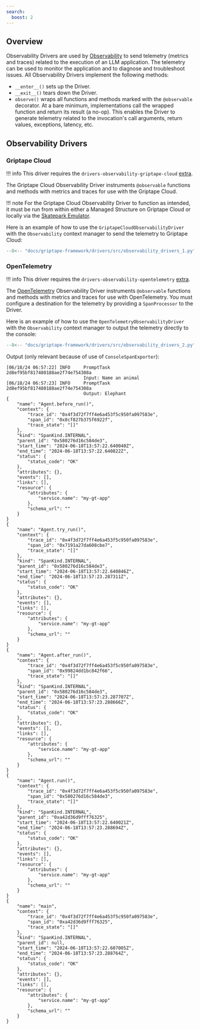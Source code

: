 ```yaml
---
search:
  boost: 2 
---
```


## Overview

Observability Drivers are used by [Observability](../structures/observability.md) to send telemetry (metrics and traces) related to the execution of an LLM application. The telemetry can be used to monitor the application and to diagnose and troubleshoot issues. All Observability Drivers implement the following methods:

* `__enter__()` sets up the Driver.
* `__exit__()` tears down the Driver.
* `observe()` wraps all functions and methods marked with the `@observable` decorator. At a bare minimum, implementations call the wrapped function and return its result (a no-op). This enables the Driver to generate telemetry related to the invocation's call arguments, return values, exceptions, latency, etc.


## Observability Drivers

### Griptape Cloud

!!! info
    This driver requires the `drivers-observability-griptape-cloud` [extra](../index.md#extras).

The Griptape Cloud Observability Driver instruments `@observable` functions and methods with metrics and traces for use with the Griptape Cloud.

!!! note
    For the Griptape Cloud Observability Driver to function as intended, it must be run from within either a Managed Structure on Griptape Cloud
    or locally via the [Skatepark Emulator](https://github.com/griptape-ai/griptape-cli?tab=readme-ov-file#skatepark-emulator).

Here is an example of how to use the `GriptapeCloudObservabilityDriver` with the `Observability` context manager to send the telemetry to Griptape Cloud:


```python title="PYTEST_IGNORE"
--8<-- "docs/griptape-framework/drivers/src/observability_drivers_1.py"
```


### OpenTelemetry

!!! info
    This driver requires the `drivers-observability-opentelemetry` [extra](../index.md#extras).

The [OpenTelemetry](https://opentelemetry.io/) Observability Driver instruments `@observable` functions and methods with metrics and traces for use with OpenTelemetry. You must configure a destination for the telemetry by providing a `SpanProcessor` to the Driver.


Here is an example of how to use the `OpenTelemetryObservabilityDriver` with the `Observability` context manager to output the telemetry directly to the console:

```python title="PYTEST_IGNORE"
--8<-- "docs/griptape-framework/drivers/src/observability_drivers_2.py"
```

Output (only relevant because of use of `ConsoleSpanExporter`):
```
[06/18/24 06:57:22] INFO     PromptTask 2d8ef95bf817480188ae2f74e754308a
                             Input: Name an animal
[06/18/24 06:57:23] INFO     PromptTask 2d8ef95bf817480188ae2f74e754308a
                             Output: Elephant
{
    "name": "Agent.before_run()",
    "context": {
        "trace_id": "0x4f3d72f7ff4e6a453f5c950fa097583e",
        "span_id": "0x8cf827b375f6922f",
        "trace_state": "[]"
    },
    "kind": "SpanKind.INTERNAL",
    "parent_id": "0x580276d16c584de3",
    "start_time": "2024-06-18T13:57:22.640040Z",
    "end_time": "2024-06-18T13:57:22.640822Z",
    "status": {
        "status_code": "OK"
    },
    "attributes": {},
    "events": [],
    "links": [],
    "resource": {
        "attributes": {
            "service.name": "my-gt-app"
        },
        "schema_url": ""
    }
}
{
    "name": "Agent.try_run()",
    "context": {
        "trace_id": "0x4f3d72f7ff4e6a453f5c950fa097583e",
        "span_id": "0x7191a27da608cbe7",
        "trace_state": "[]"
    },
    "kind": "SpanKind.INTERNAL",
    "parent_id": "0x580276d16c584de3",
    "start_time": "2024-06-18T13:57:22.640846Z",
    "end_time": "2024-06-18T13:57:23.287311Z",
    "status": {
        "status_code": "OK"
    },
    "attributes": {},
    "events": [],
    "links": [],
    "resource": {
        "attributes": {
            "service.name": "my-gt-app"
        },
        "schema_url": ""
    }
}
{
    "name": "Agent.after_run()",
    "context": {
        "trace_id": "0x4f3d72f7ff4e6a453f5c950fa097583e",
        "span_id": "0x99824dd1bc842f66",
        "trace_state": "[]"
    },
    "kind": "SpanKind.INTERNAL",
    "parent_id": "0x580276d16c584de3",
    "start_time": "2024-06-18T13:57:23.287707Z",
    "end_time": "2024-06-18T13:57:23.288666Z",
    "status": {
        "status_code": "OK"
    },
    "attributes": {},
    "events": [],
    "links": [],
    "resource": {
        "attributes": {
            "service.name": "my-gt-app"
        },
        "schema_url": ""
    }
}
{
    "name": "Agent.run()",
    "context": {
        "trace_id": "0x4f3d72f7ff4e6a453f5c950fa097583e",
        "span_id": "0x580276d16c584de3",
        "trace_state": "[]"
    },
    "kind": "SpanKind.INTERNAL",
    "parent_id": "0xa42d36d9fff76325",
    "start_time": "2024-06-18T13:57:22.640021Z",
    "end_time": "2024-06-18T13:57:23.288694Z",
    "status": {
        "status_code": "OK"
    },
    "attributes": {},
    "events": [],
    "links": [],
    "resource": {
        "attributes": {
            "service.name": "my-gt-app"
        },
        "schema_url": ""
    }
}
{
    "name": "main",
    "context": {
        "trace_id": "0x4f3d72f7ff4e6a453f5c950fa097583e",
        "span_id": "0xa42d36d9fff76325",
        "trace_state": "[]"
    },
    "kind": "SpanKind.INTERNAL",
    "parent_id": null,
    "start_time": "2024-06-18T13:57:22.607005Z",
    "end_time": "2024-06-18T13:57:23.288764Z",
    "status": {
        "status_code": "OK"
    },
    "attributes": {},
    "events": [],
    "links": [],
    "resource": {
        "attributes": {
            "service.name": "my-gt-app"
        },
        "schema_url": ""
    }
}
```
